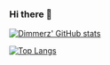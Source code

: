 ### Hi there 👋

[![Dimmerz' GitHub stats](https://github-readme-stats.vercel.app/api?username=dimmerz92&show_icons=true&theme=transparent)](https://github.com/anuraghazra/github-readme-stats)

[![Top Langs](https://github-readme-stats.vercel.app/api/top-langs/?username=dimmerz92&layout=compact&hide=jupyter%20notebook&them=transparent)](https://github.com/anuraghazra/github-readme-stats)
